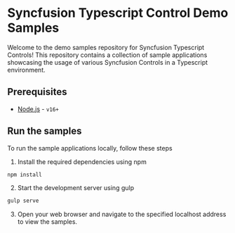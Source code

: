 # Syncfusion Typescript Control Demo Samples

Welcome to the demo samples repository for Syncfusion Typescript Controls! This repository contains a collection of sample applications showcasing the usage of various Syncfusion Controls in a Typescript environment.

## Prerequisites

- [Node.js](https://nodejs.org/en) -  `v16+`

## Run the samples

To run the sample applications locally, follow these steps

1. Install the required dependencies using npm

```bash
npm install
```

2. Start the development server using gulp

```bash
gulp serve
```

3. Open your web browser and navigate to the specified localhost address to view the samples.